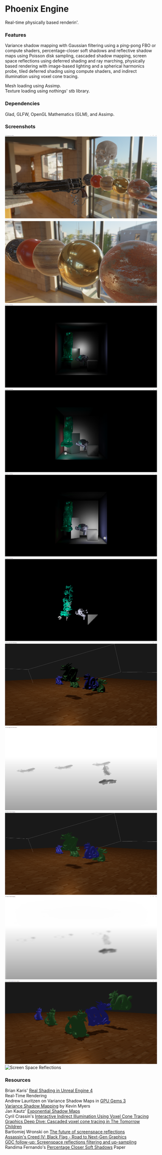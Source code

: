 # Phoenix Engine
Real-time physically based renderin'.

### Features
Variance shadow mapping with Gaussian filtering using a ping-pong FBO or compute shaders, percentage-closer soft shadows and reflective shadow maps using Poisson disk sampling, cascaded shadow mapping, screen space reflections using deferred shading and ray marching, physically based rendering with image-based lighting and a spherical harmonics probe, tiled deferred shading using compute shaders, and indirect illumination using voxel cone tracing.

Mesh loading using Assimp.  
Texture loading using nothings' stb library.

### Dependencies
Glad, GLFW, OpenGL Mathematics (GLM), and Assimp.

### Screenshots
![](images/ibl.png "Image-Based Lighting")
![](images/ibl2.png "Image-Based Lighting")
![](images/vct.png "Indirect Illumination Using Voxel Cone Tracing")
![](images/vct2.png "Indirect Illumination Using Voxel Cone Tracing")
![](images/vct3.png "Indirect Illumination Using Voxel Cone Tracing")
![](images/vct4.png "3D Texture (Voxel) Representation of the Scene")
![](images/pcss.png "Percentage-Closer Soft Shadows")
![](images/pcss_sm.png "Percentage-Closer Soft Shadows Shadow Map")
![](images/vsm.png "Variance Shadow Mapping")
![](images/vsm_sm.png "Variance Shadow Mapping Shadow Map")
![](images/csm.png "Cascaded Shadow Mapping")
![](images/ssr.png "Screen Space Reflections")

### Resources
Brian Karis' [Real Shading in Unreal Engine 4](https://cdn2.unrealengine.com/Resources/files/2013SiggraphPresentationsNotes-26915738.pdf)  
Real-Time Rendering  
Andrew Lauritzen on Variance Shadow Maps in [GPU Gems 3](https://developer.nvidia.com/gpugems/GPUGems3/gpugems3_ch08.html)  
[Variance Shadow Mapping](http://developer.download.nvidia.com/SDK/10/direct3d/Source/VarianceShadowMapping/Doc/VarianceShadowMapping.pdf) by Kevin Myers  
Jan Kautz' [Exponential Shadow Maps](http://jankautz.com/publications/esm_gi08.pdf)  
Cyril Crassin's [Interactive Indirect Illumination Using Voxel Cone Tracing](https://research.nvidia.com/sites/default/files/pubs/2011-09_Interactive-Indirect-Illumination/GIVoxels-pg2011-authors.pdf)  
[Graphics Deep Dive: Cascaded voxel cone tracing in The Tomorrow Children](https://www.gamasutra.com/view/news/286023/Graphics_Deep_Dive_Cascaded_voxel_cone_tracing_in_The_Tomorrow_Children.php)  
Bartlomiej Wronski on [The future of screenspace reflections](https://www.gamasutra.com/blogs/BartlomiejWronski/20140129/209609/The_future_of_screenspace_reflections.php)  
[Assassin's Creed IV: Black Flag - Road to Next-Gen Graphics](https://www.gdcvault.com/play/1020397/Assassin-s-Creed-IV-Black)  
[GDC follow-up: Screenspace reflections filtering and up-sampling](https://bartwronski.com/2014/03/23/gdc-follow-up-screenspace-reflections-filtering-and-up-sampling/)  
Randima Fernando's [Percentage Closer Soft Shadows](http://developer.download.nvidia.com/shaderlibrary/docs/shadow_PCSS.pdf) Paper